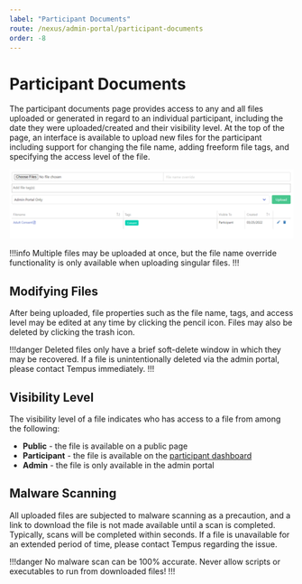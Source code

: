 ```yaml
---
label: "Participant Documents"
route: /nexus/admin-portal/participant-documents
order: -8
---
```

# Participant Documents
The participant documents page provides access to any and all files uploaded or generated in regard to an individual participant, including the date they were uploaded/created and their visibility level. At the top of the page, an interface is available to upload new files for the participant including support for changing the file name, adding freeform file tags, and specifying the access level of the file.

![Participant documents interface.](/nexus/images/participant-documents.png)

!!!info
Multiple files may be uploaded at once, but the file name override functionality is only available when uploading singular files.
!!!

## Modifying Files
After being uploaded, file properties such as the file name, tags, and access level may be edited at any time by clicking the pencil icon. Files may also be deleted by clicking the trash icon.

!!!danger
Deleted files only have a brief soft-delete window in which they may be recovered. If a file is unintentionally deleted via the admin portal, please contact Tempus immediately.
!!!

## Visibility Level
The visibility level of a file indicates who has access to a file from among the following:

- **Public** - the file is available on a public page
- **Participant** - the file is available on the [participant dashboard](/nexus/participant-dashboard.md)
- **Admin** - the file is only available in the admin portal

## Malware Scanning
All uploaded files are subjected to malware scanning as a precaution, and a link to download the file is not made available until a scan is completed. Typically, scans will be completed within seconds. If a file is unavailable for an extended period of time, please contact Tempus regarding the issue.

!!!danger
No malware scan can be 100% accurate. Never allow scripts or executables to run from downloaded files!
!!!